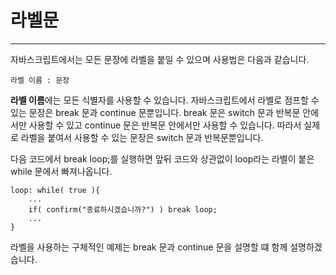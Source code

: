 # 라벨문

---

자바스크립트에서는 모든 문장에 라벨을 붙일 수 있으며 사용법은 다음과 같습니다.

```
라벨 이름 : 문장
```

**라벨 이름**에는 모든 식별자를 사용할 수 있습니다. 자바스크립트에서 라벨로 점프할 수 있는 문장은 break 문과 continue 문뿐입니다. break 문은 switch 문과 반복문 안에서만 사용할 수 있고 continue 문은 반복문 안에서만 사용할 수 있습니다. 따라서 실제로 라벨을 붙여서 사용할 수 있는 문장은 switch 문과 반복문뿐입니다.

다음 코드에서 break loop;를 실행하면 앞뒤 코드와 상관없이 loop라는 라벨이 붙은 while 문에서 빠져나옵니다.

```
loop: while( true ){
    ...
    if( confirm("종료하시겠습니까?") ) break loop;
    ...
}
```

라벨을 사용하는 구체적인 예제는 break 문과 continue 문을 설명할 떄 함께 설명하겠습니다.
